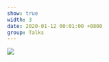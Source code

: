 ```yaml
---
show: true
width: 3
date: 2020-01-12 00:01:00 +0800
group: Talks
---
```

<div>
<img src="{{ 'assets/images/etc/fb3.jpeg' | relative_url }}" class="img-fluid rounded-xl" >
</div>